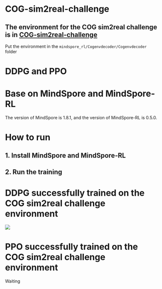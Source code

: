 # COG-sim2real-challenge

## The environment for the COG sim2real challenge is in [COG-sim2real-challenge](https://github.com/DRL-CASIA/COG-sim2real-challenge)

Put the environment in the `mindspore_rl/Cogenvdecoder/Cogenvdecoder` folder

# DDPG and PPO

# Base on MindSpore and MindSpore-RL
The version of MindSpore is 1.8.1, and the version of MindSpore-RL is 0.5.0.

# How to run

## 1. Install MindSpore and MindSpore-RL

## 2. Run the training

# DDPG successfully trained on the COG sim2real challenge environment
![](assets/show.gif)

# PPO successfully trained on the COG sim2real challenge environment
Waiting